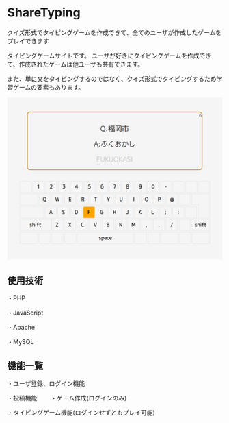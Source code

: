 # ShareTyping
クイズ形式でタイピングゲームを作成できて、全てのユーザが作成したゲームをプレイできます

タイピングゲームサイトです。
ユーザが好きにタイピングゲームを作成できて、作成されたゲームは他ユーザも共有できます。

また、単に文をタイピングするのではなく、クイズ形式でタイピングするため学習ゲームの要素もあります。

![タイピング画像](typing.png)

## 使用技術
・PHP
 
・JavaScript

・Apache

・MySQL

## 機能一覧
・ユーザ登録、ログイン機能

・投稿機能
　　・ゲーム作成(ログインのみ)

・タイピングゲーム機能(ログインせずともプレイ可能)
